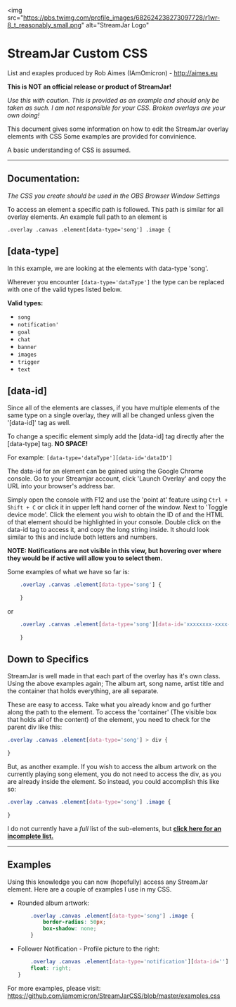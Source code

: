 <img src="https://pbs.twimg.com/profile_images/682624238273097728/r1wr-8_t_reasonably_small.png" alt="StreamJar Logo"</img>

**StreamJar Custom CSS**
====================

List and exaples produced by Rob Aimes (IAmOmicron) - http://aimes.eu


**This is NOT an official release or product of StreamJar!**

*Use this with caution. This is provided as an example and should only be taken as such.
I am not responsible for your CSS. Broken overlays are your own doing!*

This document gives some information on how to edit the StreamJar overlay elements with CSS
Some examples are provided for convinience.

A basic understanding of CSS is assumed.

---

Documentation:
--------------

*The CSS you create should be used in the OBS Browser Window Settings*
	
To access an element a specific path is followed. This path is similar for all overlay elements. An example full path to an element is

`.overlay .canvas .element[data-type='song'] .image {`

[data-type]
-----------
		
In this example, we are looking at the elements with data-type 'song'. 

Wherever you encounter `[data-type='dataType']` the type can be replaced with one of the valid types listed below.

**Valid types:** 

* `song` 
* `notification'`
* `goal`
* `chat`
* `banner`
* `images` 
* `trigger` 
* `text`


[data-id]
---------
Since all of the elements are classes, if you have multiple elements of the same type on a single
overlay, they will all be changed unless given the '[data-id]' tag as well.

To change a specific element simply add the [data-id] tag directly after the [data-type] tag. **NO SPACE!**

For example:
	`[data-type='dataType'][data-id='dataID']`
	
The data-id for an element can be gained using the Google Chrome console. Go to your Streamjar account, click 'Launch Overlay' and copy the URL into your browser's address bar.

Simply open the console with F12 and use the 'point at' feature using `Ctrl + Shift + C` or click it in upper left hand corner of the window. Next to 'Toggle device mode'. Click the element you wish to obtain the ID of and the HTML of that element should be highlighted in your console. Double click on the data-id tag to access it, and copy the long string inside. It should look similar to this and include both letters and numbers.

**NOTE: Notifications are not visible in this view, but hovering over where they would be if active will allow you to select them.**

Some examples of what we have so far is:

```css
	.overlay .canvas .element[data-type='song'] {
	
	}
```

or

```css
	.overlay .canvas .element[data-type='song'][data-id='xxxxxxxx-xxxx-xxxx-xxxx-xxxxxxxxxxxx'] {
	
	}
```


Down to Specifics
-----------------

StreamJar is well made in that each part of the overlay has it's own class. Using the above examples again; The album art, song name, artist title and the container that holds everything, are all separate.

These are easy to access. Take what you already know and go further along the path to the element. To access the 'container' (The visible box that holds all of the content) of the element, you need to check for the parent div like this:

```css
.overlay .canvas .element[data-type='song'] > div {
	
}
```

But, as another example. If you wish to access the album artwork on the currently playing song element, you do not need to access the div, as you are already inside the element. So instead, you could accomplish this like so:

```css
.overlay .canvas .element[data-type='song'] .image {
	
}
```

I do not currently have a *full* list of the sub-elements, but **[click here for an incomplete list.](https://github.com/iamomicron/StreamJarCSS/blob/master/subelements.md)**

***

Examples
--------

Using this knowledge you can now (hopefully) access any StreamJar element. Here are a couple of examples I use in my CSS.

* Rounded album artwork:

	```css
		.overlay .canvas .element[data-type='song'] .image {
			border-radius: 50px;
			box-shadow: none;
		}
	```

* Follower Notification - Profile picture to the right:

	```css
		.overlay .canvas .element[data-type='notification'][data-id=''] > div .image {
		float: right;
	}
	```

For more examples, please visit: https://github.com/iamomicron/StreamJarCSS/blob/master/examples.css
